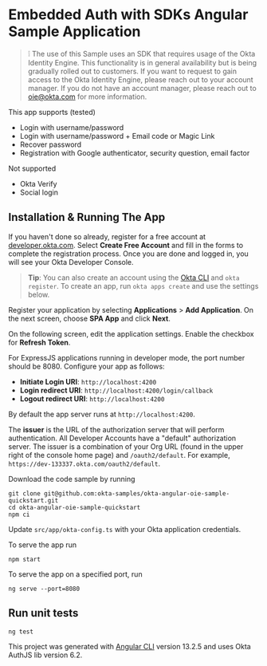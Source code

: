 # Embedded Auth with SDKs Angular Sample Application

> :grey_exclamation: The use of this Sample uses an SDK that requires usage of the Okta Identity Engine. This functionality is in general availability but is being gradually rolled out to customers. If you want
to request to gain access to the Okta Identity Engine, please reach out to your account manager. If you do not have an account manager, please reach out to oie@okta.com for more information.

This app supports (tested)

* Login with username/password
* Login with username/password + Email code or Magic Link
* Recover password
* Registration with Google authenticator, security question, email factor

Not supported

* Okta Verify
* Social login

## Installation & Running The App

If you haven't done so already, register for a free account at [developer.okta.com](https://developer.okta.com/). Select **Create Free Account** and fill in the forms to complete the registration process. Once you are done and logged in, you will see your Okta Developer Console.

> **Tip**: You can also create an account using the [Okta CLI](https://github.com/oktadeveloper/okta-cli) and `okta register`. To create an app, run `okta apps create` and use the settings below.

Register your application by selecting **Applications** > **Add Application**. On the next screen, choose **SPA App** and click **Next**.

On the following screen, edit the application settings. Enable the checkbox for **Refresh Token**.

For ExpressJS applications running in developer mode, the port number should be 8080. Configure your app as follows:

* **Initiate Login URI**: `http://localhost:4200`
* **Login redirect URI**: `http://localhost:4200/login/callback`
* **Logout redirect URI**: `http://localhost:4200`

By default the app server runs at `http://localhost:4200`.

The **issuer** is the URL of the authorization server that will perform authentication.  All Developer Accounts have a "default" authorization server.  The issuer is a combination of your Org URL (found in the upper right of the console home page) and `/oauth2/default`. For example, `https://dev-133337.okta.com/oauth2/default`.

Download the code sample by running 

```shell
git clone git@github.com:okta-samples/okta-angular-oie-sample-quickstart.git
cd okta-angular-oie-sample-quickstart
npm ci
```

Update `src/app/okta-config.ts` with your Okta application credentials.

To serve the app run 

```shell
npm start
```

To serve the app on a specified port, run

```shell
ng serve --port=8080
```

## Run unit tests

```shell
ng test
```

This project was generated with [Angular CLI](https://github.com/angular/angular-cli) version 13.2.5 and uses Okta AuthJS lib version 6.2.
